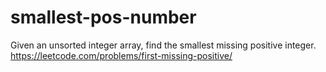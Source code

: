 # smallest-pos-number
Given an unsorted integer array, find the smallest missing positive integer.
https://leetcode.com/problems/first-missing-positive/
